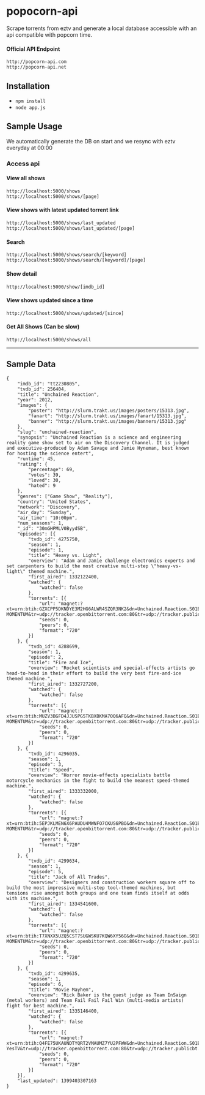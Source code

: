 # popocorn-api

Scrape torrents from eztv and generate a local database accessible with an api compatible with popcorn time.

#### Official API Endpoint
	http://popcorn-api.com
	http://popcorn-api.net

## Installation

* `npm install`
* `node app.js`

## Sample Usage

We automatically generate the DB on start and we resync with eztv everyday at 00:00

### Access api

#### View all shows
 	http://localhost:5000/shows
 	http://localhost:5000/shows/[page]

#### View shows with latest updated torrent link
 	http://localhost:5000/shows/last_updated
 	http://localhost:5000/shows/last_updated/[page]

#### Search
	http://localhost:5000/shows/search/[keyword]
	http://localhost:5000/shows/search/[keyword]/[page]

#### Show detail
	http://localhost:5000/show/[imdb_id]

#### View shows updated since a time
	http://localhost:5000/shows/updated/[since]

#### Get All Shows (Can be slow)
	http://localhost:5000/shows/all

***

## Sample Data
```
{
    "imdb_id": "tt2230805",
    "tvdb_id": 256404,
    "title": "Unchained Reaction",
    "year": 2012,
    "images": {
        "poster": "http://slurm.trakt.us/images/posters/15313.jpg",
        "fanart": "http://slurm.trakt.us/images/fanart/15313.jpg",
        "banner": "http://slurm.trakt.us/images/banners/15313.jpg"
    },
    "slug": "unchained-reaction",
    "synopsis": "Unchained Reaction is a science and engineering reality game show set to air on the Discovery Channel. It is judged and executive-produced by Adam Savage and Jamie Hyneman, best known for hosting the science entert",
    "runtime": 45,
    "rating": {
        "percentage": 69,
        "votes": 39,
        "loved": 30,
        "hated": 9
    },
    "genres": ["Game Show", "Reality"],
    "country": "United States",
    "network": "Discovery",
    "air_day": "Sunday",
    "air_time": "10:00pm",
    "num_seasons": 1,
    "_id": "30mGHPMLV0ByydSB",
    "episodes": [{
        "tvdb_id": 4275750,
        "season": 1,
        "episode": 1,
        "title": "Heavy vs. Light",
        "overview": "Adam and Jamie challenge electronics experts and set carpenters to build the most creative multi-step \"heavy-vs-light\" themed machine.",
        "first_aired": 1332122400,
        "watched": {
            "watched": false
        },
        "torrents": [{
            "url": "magnet:?xt=urn:btih:GZXCPP5DKNDYE3M2HG6ALWR4SZQR3NK2&dn=Unchained.Reaction.S01E01.Heavy.vs.Light.HDTV.x264-MOMENTUM&tr=udp://tracker.openbittorrent.com:80&tr=udp://tracker.publicbt.com:80&tr=udp://tracker.istole.it:80&tr=udp://open.demonii.com:80&tr=udp://tracker.coppersurfer.tk:80",
            "seeds": 0,
            "peers": 0,
            "format": "720"
        }]
    }, {
        "tvdb_id": 4288699,
        "season": 1,
        "episode": 2,
        "title": "Fire and Ice",
        "overview": "Rocket scientists and special-effects artists go head-to-head in their effort to build the very best fire-and-ice themed machine.",
        "first_aired": 1332727200,
        "watched": {
            "watched": false
        },
        "torrents": [{
            "url": "magnet:?xt=urn:btih:MUZV3BGFD4JJUSPG5TKBXBKMA7OQ6AFQ&dn=Unchained.Reaction.S01E02.HDTV.x264-MOMENTUM&tr=udp://tracker.openbittorrent.com:80&tr=udp://tracker.publicbt.com:80&tr=udp://tracker.istole.it:80&tr=udp://open.demonii.com:80&tr=udp://tracker.coppersurfer.tk:80",
            "seeds": 0,
            "peers": 0,
            "format": "720"
        }]
    }, {
        "tvdb_id": 4296035,
        "season": 1,
        "episode": 3,
        "title": "Speed",
        "overview": "Horror movie-effects specialists battle motorcycle mechanics in the fight to build the meanest speed-themed machine.",
        "first_aired": 1333332000,
        "watched": {
            "watched": false
        },
        "torrents": [{
            "url": "magnet:?xt=urn:btih:5EPJKLMEN6X6PAUDU4MWNFO7CKUS6PBO&dn=Unchained.Reaction.S01E03.HDTV.x264-MOMENTUM&tr=udp://tracker.openbittorrent.com:80&tr=udp://tracker.publicbt.com:80&tr=udp://tracker.istole.it:80&tr=udp://open.demonii.com:80&tr=udp://tracker.coppersurfer.tk:80",
            "seeds": 0,
            "peers": 0,
            "format": "720"
        }]
    }, {
        "tvdb_id": 4299634,
        "season": 1,
        "episode": 5,
        "title": "Jack of All Trades",
        "overview": "Designers and construction workers square off to build the most impressive multi-step tool-themed machines, but tensions rise amongst both groups and one team finds itself at odds with its machine.",
        "first_aired": 1334541600,
        "watched": {
            "watched": false
        },
        "torrents": [{
            "url": "magnet:?xt=urn:btih:T7XNXX5UZQ5CST7SUGWSKU7KQW6XY56O&dn=Unchained.Reaction.S01E05.HDTV.x264-MOMENTUM&tr=udp://tracker.openbittorrent.com:80&tr=udp://tracker.publicbt.com:80&tr=udp://tracker.istole.it:80&tr=udp://open.demonii.com:80&tr=udp://tracker.coppersurfer.tk:80",
            "seeds": 0,
            "peers": 0,
            "format": "720"
        }]
    }, {
        "tvdb_id": 4299635,
        "season": 1,
        "episode": 6,
        "title": "Movie Mayhem",
        "overview": "Rick Baker is the guest judge as Team InSaign (metal workers) and Team Fail Fail Fail Win (multi-media artists) fight for best machine.",
        "first_aired": 1335146400,
        "watched": {
            "watched": false
        },
        "torrents": [{
            "url": "magnet:?xt=urn:btih:Q4FE75UKAUNDTYQRT2VMAUMZ7YU2PFWW&dn=Unchained.Reaction.S01E06.HDTV.x264-YesTV&tr=udp://tracker.openbittorrent.com:80&tr=udp://tracker.publicbt.com:80&tr=udp://tracker.istole.it:80&tr=udp://open.demonii.com:80&tr=udp://tracker.coppersurfer.tk:80",
            "seeds": 0,
            "peers": 0,
            "format": "720"
        }]
    }],
    "last_updated": 1399403307163
}
```
	
    
